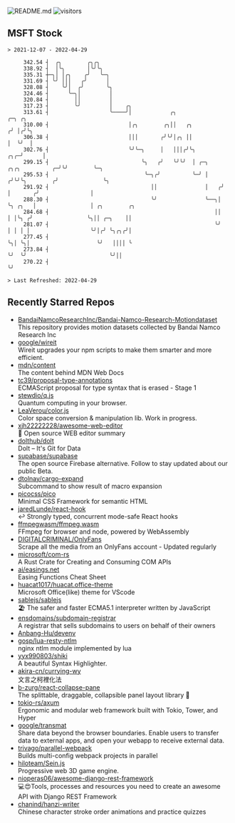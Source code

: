 ![README.md](https://github.com/Gerhut/Gerhut/workflows/README.md/badge.svg)
![visitors](https://visitors.vercel.app/Gerhut/Gerhut?token=8cf69d1f6813d272ef062726b6070c9be4ff72038cfe5a7ded7384a8da65d866)

## MSFT Stock

```
> 2021-12-07 - 2022-04-29

     342.54 ┤  ╭╮        ╭╮╭╮                                                                                    
     338.92 ┤  │╰╮       │╰╯╰╮                                                                                   
     335.31 ┼─╮│ │╭╮    ╭╯   ╰─╮                                                                                 
     331.69 ┤ ╰╯ │││   ╭╯      │                                                                                 
     328.08 ┤    ╰╯│  ╭╯       ╰╮                                                                                
     324.46 ┤      ╰─╮│         │                                                                                
     320.84 ┤        ││         │                                                                                
     317.23 ┤        ╰╯         │    ╭╮                                                                          
     313.61 ┤                   ╰────╯│            ╭╮                                    ╭─╮ ╭╮                  
     310.00 ┤                         │╭╮        ╭╮││   ╭╮                              ╭╯ │╭╯╰╮                 
     306.38 ┤                         │││       ╭╯╰╯│╭╮ ││                              │  ╰╯  │                 
     302.76 ┤                         ╰╯╰─╮     │   │││╭╯╰╮                         ╭╮╭─╯      │                 
     299.15 ┤                             ╰╮   ╭╯   ╰╯╰╯  │ ╭─╮     ╭╮╭╮          ╭─╯╰╯        ╰─╮               
     295.53 ┤                              ╰─╮╭╯          ╰─╯ │    ╭╯╰╯╰╮        ╭╯              ╰╮              
     291.92 ┤                                ││               │   ╭╯    │       ╭╯                │              
     288.30 ┤                                ╰╯               ╰──╮│     ╰╮ ╭╮   │                 │ ╭╮        ╭╮ 
     284.68 ┤                                                    ││      │ │╰╮ ╭╯                 ╰╮││ ╭─╮    ││ 
     281.07 ┤                                                    ╰╯      │ │ │ │                   ╰╯│╭╯ ╰╮╭╮╭╯│ 
     277.45 ┤                                                            ╰╮│ ╰╮│                     ╰╯   ││││ ╰ 
     273.84 ┤                                                             ╰╯  ╰╯                          ╰╯││   
     270.22 ┤                                                                                               ╰╯   

> Last Refreshed: 2022-04-29
```

## Recently Starred Repos

- [BandaiNamcoResearchInc/Bandai-Namco-Research-Motiondataset](https://github.com/BandaiNamcoResearchInc/Bandai-Namco-Research-Motiondataset)  
  This repository provides motion datasets collected by Bandai Namco Research Inc
- [google/wireit](https://github.com/google/wireit)  
  Wireit upgrades your npm scripts to make them smarter and more efficient.
- [mdn/content](https://github.com/mdn/content)  
  The content behind MDN Web Docs
- [tc39/proposal-type-annotations](https://github.com/tc39/proposal-type-annotations)  
  ECMAScript proposal for type syntax that is erased - Stage 1
- [stewdio/q.js](https://github.com/stewdio/q.js)  
  Quantum computing in your browser.
- [LeaVerou/color.js](https://github.com/LeaVerou/color.js)  
  Color space conversion & manipulation lib. Work in progress.
- [xjh22222228/awesome-web-editor](https://github.com/xjh22222228/awesome-web-editor)  
  🔨  Open source WEB editor summary
- [dolthub/dolt](https://github.com/dolthub/dolt)  
  Dolt – It's Git for Data
- [supabase/supabase](https://github.com/supabase/supabase)  
  The open source Firebase alternative. Follow to stay updated about our public Beta.
- [dtolnay/cargo-expand](https://github.com/dtolnay/cargo-expand)  
  Subcommand to show result of macro expansion
- [picocss/pico](https://github.com/picocss/pico)  
  Minimal CSS Framework for semantic HTML
- [jaredLunde/react-hook](https://github.com/jaredLunde/react-hook)  
  ↩ Strongly typed, concurrent mode-safe React hooks
- [ffmpegwasm/ffmpeg.wasm](https://github.com/ffmpegwasm/ffmpeg.wasm)  
  FFmpeg for browser and node, powered by WebAssembly
- [DIGITALCRIMINAL/OnlyFans](https://github.com/DIGITALCRIMINAL/OnlyFans)  
  Scrape all the media from an OnlyFans account - Updated regularly
- [microsoft/com-rs](https://github.com/microsoft/com-rs)  
  A Rust Crate for Creating and Consuming COM APIs
- [ai/easings.net](https://github.com/ai/easings.net)  
  Easing Functions Cheat Sheet
- [huacat1017/huacat.office-theme](https://github.com/huacat1017/huacat.office-theme)  
  Microsoft Office(like) theme for VScode
- [sablejs/sablejs](https://github.com/sablejs/sablejs)  
  🏖️ The safer and faster ECMA5.1 interpreter written by JavaScript
- [ensdomains/subdomain-registrar](https://github.com/ensdomains/subdomain-registrar)  
  A registrar that sells subdomains to users on behalf of their owners
- [Anbang-Hu/devenv](https://github.com/Anbang-Hu/devenv)  
- [gosp/lua-resty-ntlm](https://github.com/gosp/lua-resty-ntlm)  
  nginx ntlm module implemented by lua
- [yyx990803/shiki](https://github.com/yyx990803/shiki)  
  A beautiful Syntax Highlighter.
- [akira-cn/currying-wy](https://github.com/akira-cn/currying-wy)  
  文言之柯裡化法
- [b-zurg/react-collapse-pane](https://github.com/b-zurg/react-collapse-pane)  
  The splittable, draggable, collapsible panel layout library 🎉
- [tokio-rs/axum](https://github.com/tokio-rs/axum)  
  Ergonomic and modular web framework built with Tokio, Tower, and Hyper
- [google/transmat](https://github.com/google/transmat)  
  Share data beyond the browser boundaries. Enable users to transfer data to external apps, and open your webapp to receive external data.
- [trivago/parallel-webpack](https://github.com/trivago/parallel-webpack)  
  Builds multi-config webpack projects in parallel
- [hiloteam/Sein.js](https://github.com/hiloteam/Sein.js)  
  Progressive web 3D game engine.
- [nioperas06/awesome-django-rest-framework](https://github.com/nioperas06/awesome-django-rest-framework)  
   💻😍Tools, processes and resources you need to create an awesome API with Django REST Framework
- [chanind/hanzi-writer](https://github.com/chanind/hanzi-writer)  
  Chinese character stroke order animations and practice quizzes
